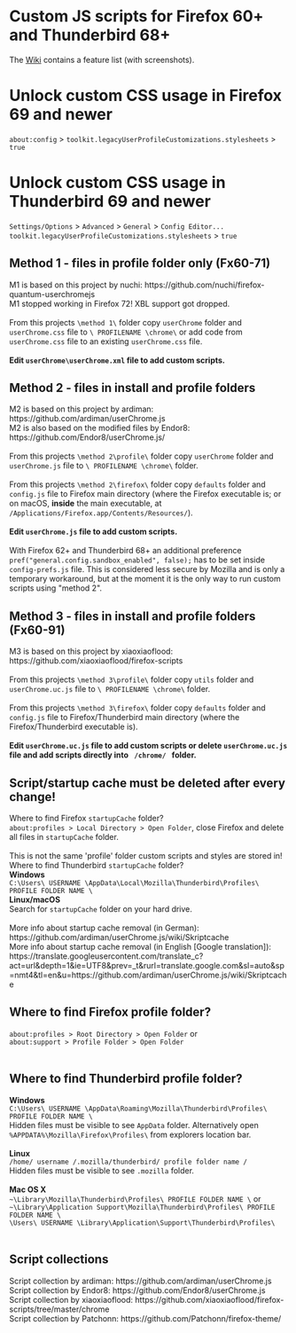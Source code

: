 <h1>Custom JS scripts for Firefox 60+ and Thunderbird 68+</h1>
The <a href='https://github.com/Aris-t2/CustomJSforFx/wiki'>Wiki</a> contains a feature list (with screenshots).  
<h1>Unlock custom CSS usage in Firefox 69 and newer</h1>  
<code>about:config</code> > <code>toolkit.legacyUserProfileCustomizations.stylesheets</code> > <code>true</code>  
<h1>Unlock custom CSS usage in Thunderbird 69 and newer</h1>  
<code>Settings/Options</code> > <code>Advanced</code> > <code>General</code> > <code>Config Editor...</code> </br>
<code>toolkit.legacyUserProfileCustomizations.stylesheets</code> > <code>true</code>  
<h2>Method 1 - files in profile folder only (Fx60-71)</h2>
M1 is based on this project by nuchi: https://github.com/nuchi/firefox-quantum-userchromejs </br>
M1 stopped working in Firefox 72! XBL support got dropped.</br>
</br>
From this projects <code>\method 1\</code> folder copy <code>userChrome</code> folder and <code>userChrome.css</code> file to <code>\ PROFILENAME \chrome\</code> or add code from <code>userChrome.css</code> file to an existing <code>userChrome.css</code> file.</br>
</br>
<b>Edit <code>userChrome\userChrome.xml</code> file to add custom scripts.</b>
</br>
<h2>Method 2 - files in install and profile folders</h2>
M2 is based on this project by ardiman: https://github.com/ardiman/userChrome.js </br>
M2 is also based on the modified files by Endor8: https://github.com/Endor8/userChrome.js/ </br>
</br>
From this projects <code>\method 2\profile\</code> folder copy <code>userChrome</code> folder and <code>userChrome.js</code> file to <code>\ PROFILENAME \chrome\</code> folder.</br>
</br>
From this projects <code>\method 2\firefox\</code> folder copy <code>defaults</code> folder and <code>config.js</code> file to Firefox main directory (where the Firefox executable is; or on macOS, <b>inside</b> the main executable, at <code>/Applications/Firefox.app/Contents/Resources/</code>). </br>
</br>
<b>Edit <code>userChrome.js</code> file to add custom scripts.</b></br>
</br>
With Firefox 62+ and Thunderbird 68+ an additional preference <code>pref("general.config.sandbox_enabled", false);</code> has to be set inside <code>config-prefs.js</code> file. This is considered less secure by Mozilla and is only a temporary workaround, but at the moment it is the only way to run custom scripts using "method 2". 
</br>
<h2>Method 3 - files in install and profile folders (Fx60-91)</h2>
M3 is based on this project by xiaoxiaoflood: https://github.com/xiaoxiaoflood/firefox-scripts </br>
</br>
From this projects <code>\method 3\profile\</code> folder copy <code>utils</code> folder and <code>userChrome.uc.js</code> file to <code>\ PROFILENAME \chrome\</code> folder.</br>
</br>
From this projects <code>\method 3\firefox\</code> folder copy <code>defaults</code> folder and <code>config.js</code> file to Firefox/Thunderbird main directory (where the Firefox/Thunderbird executable is). </br>
</br>
<b>Edit <code>userChrome.uc.js</code> file to add custom scripts or delete <code>userChrome.uc.js</code> file and add scripts directly into <code> /chrome/ </code> folder.</b>
</br>
<h2>Script/startup cache must be deleted after every change!</h2>
Where to find Firefox <code>startupCache</code> folder?</br>
<code>about:profiles > Local Directory > Open Folder</code>, close Firefox and delete all files in <code>startupCache</code> folder.</br>
</br>
This is not the same 'profile' folder custom scripts and styles are stored in!</br>
Where to find Thunderbird <code>startupCache</code> folder?</br>
<b>Windows</b></br>
<code>C:\Users\ USERNAME \AppData\Local\Mozilla\Thunderbird\Profiles\ PROFILE FOLDER NAME \</code></br>
<b>Linux/macOS</b></br>
Search for <code>startupCache</code> folder on your hard drive.</br>
</br>
More info about startup cache removal (in German): https://github.com/ardiman/userChrome.js/wiki/Skriptcache </br>
More info about startup cache removal (in English [Google translation]): https://translate.googleusercontent.com/translate_c?act=url&depth=1&ie=UTF8&prev=_t&rurl=translate.google.com&sl=auto&sp=nmt4&tl=en&u=https://github.com/ardiman/userChrome.js/wiki/Skriptcache </br>
<h2>Where to find Firefox profile folder?</h2>
<code>about:profiles > Root Directory > Open Folder</code> or </br>
<code>about:support > Profile Folder > Open Folder</code></br>
</br>
<h2>Where to find Thunderbird profile folder?</h2>
<b>Windows</b></br>
<code>C:\Users\ USERNAME \AppData\Roaming\Mozilla\Thunderbird\Profiles\ PROFILE FOLDER NAME \</code></br>
Hidden files must be visible to see <code>AppData</code> folder. Alternatively open <code>%APPDATA%\Mozilla\Firefox\Profiles\</code> from explorers location bar.</br></br>
<b>Linux</b></br>
<code>/home/ username /.mozilla/thunderbird/ profile folder name /</code></br>
Hidden files must be visible to see <code>.mozilla</code> folder.</br></br>
<b>Mac OS X</b></br>
<code>~\Library\Mozilla\Thunderbird\Profiles\ PROFILE FOLDER NAME \</code> or</br>
<code>~\Library\Application Support\Mozilla\Thunderbird\Profiles\ PROFILE FOLDER NAME \</code></br>
<code>\Users\ USERNAME \Library\Application\Support\Thunderbird\Profiles\</code></br>
</br>
<h2>Script collections</h2>
Script collection by ardiman: https://github.com/ardiman/userChrome.js</br>
Script collection by Endor8: https://github.com/Endor8/userChrome.js</br>
Script collection by xiaoxiaoflood: https://github.com/xiaoxiaoflood/firefox-scripts/tree/master/chrome</br>
Script collection by Patchonn: https://github.com/Patchonn/firefox-theme/</br>
</br>
